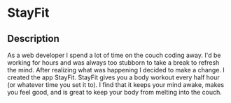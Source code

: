 # StayFit

## Description
As a web developer I spend a lot of time on the couch coding away. I'd be working for hours and was always too stubborn to take a break to refresh the mind. After realizing what was happening I decided to make a change. I created the app StayFit. StayFit gives you a body workout every half hour (or whatever time you set it to). I find that it keeps your mind awake, makes you feel good, and is great to keep your body from melting into the couch.




